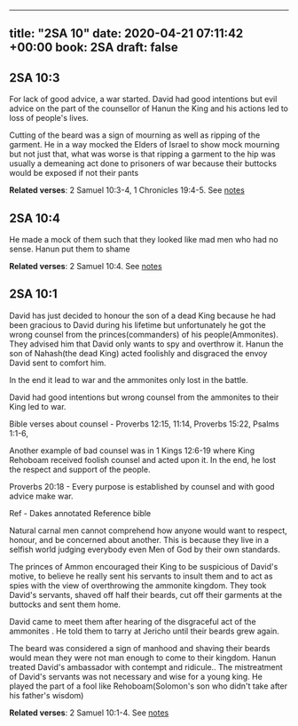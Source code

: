 
---
title: "2SA 10"
date: 2020-04-21 07:11:42 +00:00
book: 2SA
draft: false
---

## 2SA 10:3

For lack of good advice, a war started. David had good intentions but evil advice on the part of the counsellor of Hanun the King and his actions led to loss of people's lives.

Cutting of the beard was a sign of mourning as well as ripping of the garment. He in a way mocked the Elders of Israel to show mock mourning but not just that, what was worse is that ripping a garment to the hip was usually a demeaning act done to prisoners of war because their buttocks would be exposed if not their pants

**Related verses**: 2 Samuel 10:3-4, 1 Chronicles 19:4-5. See [notes](https://my.bible.com/notes/3412461430288146983)


## 2SA 10:4

He made a mock of them such that they looked like mad men who had no sense. Hanun put them to shame

**Related verses**: 2 Samuel 10:4. See [notes](https://my.bible.com/notes/3412448196378223046)


## 2SA 10:1

David has just decided to honour the son of a dead King because he had been gracious to David during his lifetime but unfortunately he got the wrong counsel from the princes(commanders) of his people(Ammonites). They advised him that David only wants to spy and overthrow it. Hanun the son of Nahash(the dead King) acted foolishly and disgraced the envoy David sent to comfort him.



In the end it lead to war and the ammonites only lost in the battle.

David had good intentions but wrong counsel from the ammonites to their King led to war.

Bible verses about counsel - Proverbs 12:15, 11:14, Proverbs 15:22, Psalms 1:1-6, 



Another example of bad counsel was in 1 Kings 12:6-19 where King Rehoboam received foolish counsel and acted upon it. In the end, he lost the respect and support of the people.

Proverbs 20:18 - Every purpose is established by counsel and with good advice make war.




Ref - Dakes annotated Reference bible

Natural carnal men cannot comprehend how anyone would want to respect, honour, and be concerned about another. This is because they live in a selfish world judging everybody even Men of God by their own standards.

The princes of Ammon encouraged their King to be suspicious of David's motive, to believe he really sent his servants to insult them and to act as spies with the view of overthrowing the ammonite kingdom. They took David's servants, shaved off half their beards, cut off their garments at the buttocks and sent them home.



David came to meet them after hearing of the disgraceful act of the ammonites . He told them to tarry at Jericho until their beards grew again.



The beard was considered a sign of manhood and shaving their beards would mean they were not man enough to come to their kingdom. Hanun treated David's ambassador with contempt and ridicule.. The mistreatment of David's servants was not necessary and wise for a young king. He played the part of a fool like Rehoboam(Solomon's son who didn't take after his father's wisdom)



**Related verses**: 2 Samuel 10:1-4. See [notes](https://my.bible.com/notes/2318747984705872411)

